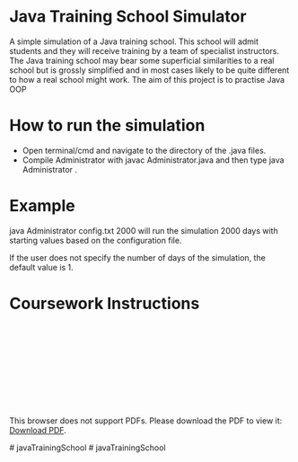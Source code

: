 # Java Training School Simulator

A simple simulation of a Java training school. This school will admit students and they will receive training by a team of specialist instructors. The Java training school may bear some superficial similarities to a real school but is grossly simplified and in most cases likely to be quite different to how a real school might work. The aim of this project is to practise Java OOP 


# How to run the simulation
- Open terminal/cmd and navigate to the directory of the .java files. 
- Compile Administrator with <bold> javac Administrator.java </bold> and then type <bold> java Administrator <name of configuration file> <the number of days the simulation is to be run> </bold>.

# Example
<bold> java Administrator config.txt 2000 </bold> will run the simulation 2000 days with starting values based on the configuration file.

If the user does not specify the number of days of the simulation, the default value is 1.

# Coursework Instructions

<object data="Instructions.pdf" type="application/pdf" width="700px" height="700px">
    <embed src="Instructions.pdf">
        <p>This browser does not support PDFs. Please download the PDF to view it: <a href="Instructions.pdf">Download PDF</a>.</p>
    </embed>
</object># javaTrainingSchool
# javaTrainingSchool
